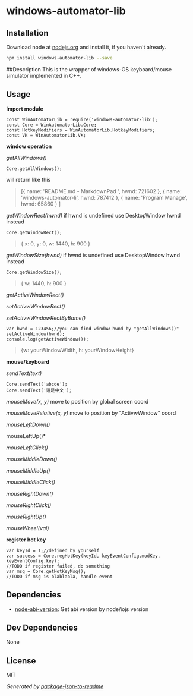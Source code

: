 # windows-automator-lib 



## Installation

Download node at [nodejs.org](http://nodejs.org) and install it, if you haven't already.

```sh
npm install windows-automator-lib --save
```

##Description
This is the wrapper of windows-OS keyboard/mouse simulator implemented in C++.

## Usage
  **Import module**

	const WinAutomatorLib = require('windows-automator-lib');
	const Core = WinAutomatorLib.Core;
	const HotkeyModifiers = WinAutomatorLib.HotkeyModifiers;
	const VK = WinAutomatorLib.VK;

  **window operation**

  *getAllWindows()*

	Core.getAllWindows();

will return like this

>[{ name: 'README.md - MarkdownPad ', hwnd: 721602 },
  { name: 'windows-automator-li', hwnd: 787412 },
  { name: 'Program Manage', hwnd: 65860 } ]

  *getWindowRect(hwnd)*
if hwnd is undefined use DesktopWindow hwnd instead

	Core.getWindowRect();

>{ x: 0, y: 0, w: 1440, h: 900 }

  *getWindowSize(hwnd)*
if hwnd is undefined use DesktopWindow hwnd instead

	Core.getWindowSize();

>{ w: 1440, h: 900 }


  *getActiveWindowRect()*

  *setActivwWindowRect()*

  *setActivwWindowRectByBame()*

	var hwnd = 123456;//you can find window hwnd by "getAllWindows()"
	setActiveWindow(hwnd);
	console.log(getActiveWindow());

>{w: yourWindowWidth, h: yourWindowHeight}


  **mouse/keyboard**

  *sendText(text)*

	Core.sendText('abcde');
	Core.sendText('這是中文');

  *mouseMove(x, y)*
move to position by global screen coord

  *mouseMoveRelative(x, y)*
move to position by "ActivwWindow" coord

  *mouseLeftDown()*

  mouseLeftUp()*

  *mouseLeftClick()*

  *mouseMiddleDown()*
  
  *mouseMiddleUp()*

  *mouseMiddleClick()*

  *mouseRightDown()*

  *mouseRightClick()*

  *mouseRightUp()*

  *mouseWheel(val)*

  **register hot key**

	var keyId = 1;//defined by yourself
	var success = Core.regHotKey(keyId, keyEventConfig.modKey, keyEventConfig.key);
	//TODO if register failed, do something
	var msg = Core.getHotKeyMsg();
	//TODO if msg is blablabla, handle event

## Dependencies

- [node-abi-version](https://github.com/samick17/windows-automator-lib): Get abi version by node/iojs version

## Dev Dependencies


None

## License

MIT

_Generated by [package-json-to-readme](https://github.com/zeke/package-json-to-readme)_
